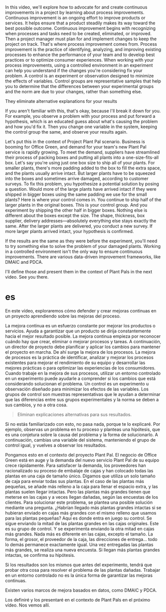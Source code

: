 
In this video, we'll explore how to advocate for and create continuous improvements in a project by learning about process improvements. Continuous improvement is an ongoing effort to improve products or services. It helps ensure that a product steadily makes its way toward the best possible outcome. Continuous improvement begins with recognizing when processes and tasks need to be created, eliminated, or improved. Then a project manager must plan for and implement changes to keep the project on track. That's where process improvement comes from. Process improvement is the practice of identifying, analyzing, and improving existing processes to enhance the performance of your team and to develop best practices or to optimize consumer experiences. When working with your process improvements, using a controlled environment in an experiment can help you understand if the changes you're considering fix your problem. A control is an experiment or observation designed to minimize the effects of variables. Control groups are representative samples that help you to determine that the differences between your experimental groups and the norm are due to your changes, rather than something else.

They eliminate alternative explanations for your results


If you aren't familiar with this, that's okay, because I'll break it down for you. For example, you observe a problem with your process and put forward a hypothesis, which is an educated guess about what's causing the problem and how you'd fix it. Then you change one variable in the system, keeping the control group the same, and observe your results again.


Let's put this in the context of Project Plant Pal scenario. Business is booming for Office Green, and demand for your team's new Plant Pal service is rapidly growing. To meet the demand, suppliers have streamlined their process of packing boxes and putting all plants into a one-size-fits-all box. Let's say you're using just one box size to ship all of your plants. For smaller plants, there's more padding added to the box to fill the extra space, and the plants usually arrive intact. But larger plants have to be squeezed into the boxes and sometimes arrive damaged, according to customer surveys. To fix this problem, you hypothesize a potential solution by posing a question. Would more of the large plants have arrived intact if they were shipped in bigger boxes using the same padding we use for the small plants? Here is where your control comes in. You continue to ship half of the larger plants in the original boxes. This is your control group. And you experiment by shipping the other half in bigger boxes. Nothing else is different about the boxes except the size. The shape, thickness, box supplier, delivery addresses—absolutely everything else stays exactly the same. After the larger plants are delivered, you conduct a new survey. If more larger plants arrived intact, your hypothesis is confirmed.

If the results are the same as they were before the experiment, you'll need to try something else to solve the problem of your damaged plants. Working in a controlled environment isn't the only way to ensure continuous improvements. There are various data-driven improvement frameworks, like DMAIC and PDCA.

I'll define those and present them in the context of Plant Pals in the next video. See you there.
# es

En este vídeo, exploraremos cómo defender y crear mejoras continuas en un proyecto aprendiendo sobre las mejoras del proceso.

La mejora continua es un esfuerzo constante por mejorar los productos o servicios. Ayuda a garantizar que un producto se dirija constantemente hacia el mejor resultado posible. La mejora continua empieza por reconocer cuándo hay que crear, eliminar o mejorar procesos y tareas. A continuación, un director de proyecto debe planificar y aplicar los cambios para mantener el proyecto en marcha. De ahí surge la mejora de los procesos. La mejora de procesos es la práctica de identificar, analizar y mejorar los procesos existentes para mejorar el rendimiento de su equipo y desarrollar las mejores prácticas o para optimizar las experiencias de los consumidores. Cuando trabaje en la mejora de sus procesos, utilizar un entorno controlado en un experimento puede ayudarle a comprender si los cambios que está considerando solucionan el problema. Un control es un experimento u observación diseñado para minimizar los efectos de las variables. Los grupos de control son muestras representativas que le ayudan a determinar que las diferencias entre sus grupos experimentales y la norma se deben a sus cambios, y no a otra cosa.

> Eliminan explicaciones alternativas para sus resultados.

Si no estás familiarizado con esto, no pasa nada, porque te lo explicaré. Por ejemplo, observas un problema en tu proceso y planteas una hipótesis, que es una conjetura sobre la causa del problema y la forma de solucionarlo. A continuación, cambias una variable del sistema, manteniendo el grupo de control igual, y vuelves a observar los resultados.


Pongamos esto en el contexto del proyecto Plant Pal. El negocio de Office Green está en auge y la demanda del nuevo servicio Plant Pal de su equipo crece rápidamente. Para satisfacer la demanda, los proveedores han racionalizado su proceso de embalaje de cajas y han colocado todas las plantas en una caja de tamaño único. Digamos que utiliza un solo tamaño de caja para enviar todas sus plantas. En el caso de las plantas más pequeñas, se añade más relleno a la caja para llenar el espacio extra, y las plantas suelen llegar intactas. Pero las plantas más grandes tienen que meterse en las cajas y a veces llegan dañadas, según las encuestas de los clientes. Para solucionar este problema, se plantea una posible solución mediante una pregunta. ¿Habrían llegado más plantas grandes intactas si se hubieran enviado en cajas más grandes con el mismo relleno que usamos para las plantas pequeñas? Aquí es donde entra en juego su control. Se sigue enviando la mitad de las plantas grandes en las cajas originales. Este es su grupo de control. Y se experimenta enviando la otra mitad en cajas más grandes. Nada más es diferente en las cajas, excepto el tamaño. La forma, el grosor, el proveedor de la caja, las direcciones de entrega... todo lo demás permanece exactamente igual. Una vez entregadas las plantas más grandes, se realiza una nueva encuesta. Si llegan más plantas grandes intactas, se confirma su hipótesis.

Si los resultados son los mismos que antes del experimento, tendrá que probar otra cosa para resolver el problema de las plantas dañadas. Trabajar en un entorno controlado no es la única forma de garantizar las mejoras continuas. 

Existen varios marcos de mejora basados en datos, como DMAIC y PDCA.

Los definiré y los presentaré en el contexto de Plant Pals en el próximo vídeo. Nos vemos allí.